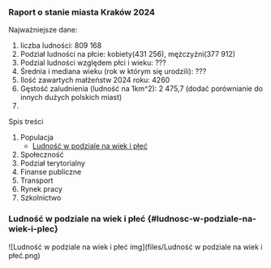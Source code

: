 ### Raport o stanie miasta Kraków 2024

Najważniejsze dane:

1. liczba ludności: 809 168
2. Podział ludności na płcie: kobiety(431 256), mężczyźni(377 912)
3. Podzial ludności względem płci i wieku: ???
4. Średnia i mediana wieku (rok w którym się urodzili): ???
5. Ilość zawartych małżeństw 2024 roku: 4260
6. Gęstość zaludnienia (ludność na 1km^2): 2 475,7 (dodać porównianie do innych dużych polskich miast)
7. 

Spis treści

1. Populacja
   - [Ludność w podziale na wiek i płeć](#ludnosc-w-podziale-na-wiek-i-plec)
3. Społeczność
4. Podział terytorialny
5. Finanse publiczne
6. Transport
7. Rynek pracy
8. Szkolnictwo


### Ludność w podziale na wiek i płeć {#ludnosc-w-podziale-na-wiek-i-plec}
![Ludność w podziale na wiek i płeć img](files/Ludność w podziale na wiek i płeć.png)

